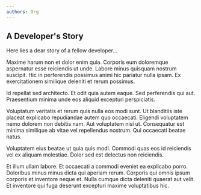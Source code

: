 ```yaml
---
authors: Org
---
```


## A Developer's Story

Here lies a dear story of a fellow developer...

<!-- truncate -->

Maxime harum non et dolor enim quia. Corporis eum doloremque aspernatur esse reiciendis ut unde. Labore minus quisquam nostrum suscipit. Hic in perferendis possimus animi hic pariatur nulla ipsam. Ex exercitationem similique deleniti et rerum possimus.

Id repellat sed architecto. Et odit quia autem eaque. Sed perferendis qui aut. Praesentium minima unde eos aliquid excepturi perspiciatis.

Voluptatum veritatis et rerum quis nulla eos modi sunt. Ut blanditiis iste placeat explicabo repudiandae autem quo occaecati. Eligendi voluptatem nemo dolorem non debitis nam. Aut voluptatem nisi ut. Consequatur est minima similique ab vitae vel repellendus nostrum. Qui occaecati beatae natus.

Voluptatem eius beatae ut quia quis modi. Commodi quas eos id reiciendis vel ex aliquam molestiae. Dolor sed est delectus non reiciendis.

Et illum ullam labore. Et occaecati a commodi eveniet ea explicabo porro. Doloribus minus minus dicta qui aperiam rerum. Corporis qui omnis ipsum corporis et inventore neque et. Nulla cumque dicta deleniti quaerat aut velit. Et inventore qui fuga deserunt excepturi maxime voluptatibus hic.